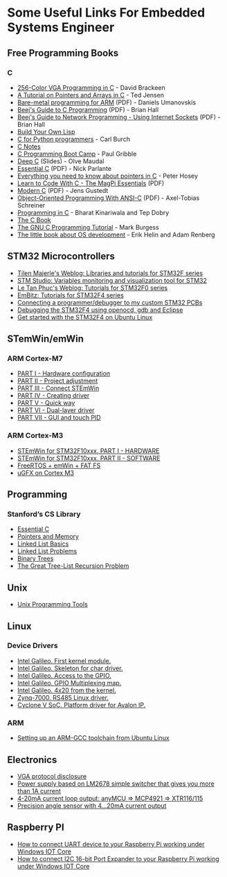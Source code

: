# Some Useful Links For Embedded Systems Engineer
## Free Programming Books
### C
- [256-Color VGA Programming in C](http://www.brackeen.com/vga/) - David Brackeen
- [A Tutorial on Pointers and Arrays in C](http://home.netcom.com/~tjensen/ptr/pointers.htm) - Ted Jensen
- [Bare-metal programming for ARM](http://umanovskis.se/files/arm-baremetal-ebook.pdf) (PDF) - Daniels Umanovskis
- [Beej's Guide to C Programming](http://beej.us/guide/bgc/pdf/bgc_A4_2.pdf) (PDF) - Brian Hall
- [Beej's Guide to Network Programming - Using Internet Sockets](http://beej.us/guide/bgnet/pdf/bgnet_A4_2.pdf) (PDF) - Brian Hall
- [Build Your Own Lisp](http://www.buildyourownlisp.com/contents)
- [C for Python programmers](http://www.toves.org/books/cpy/) - Carl Burch
- [C Notes](https://goalkicker.com/CBook/)
- [C Programming Boot Camp](https://www.gribblelab.org/CBootCamp/) - Paul Gribble
- [Deep C](http://www.slideshare.net/olvemaudal/deep-c) (Slides) - Olve Maudal
- [Essential C](http://cslibrary.stanford.edu/101/EssentialC.pdf) (PDF) - Nick Parlante
- [Everything you need to know about pointers in C](https://boredzo.org/pointers/) - Peter Hosey
- [Learn to Code With C - The MagPi Essentials](https://www.raspberrypi.org/magpi-issues/Essentials_C_v1.pdf) (PDF)
- [Modern C](http://icube-icps.unistra.fr/img_auth.php/d/db/ModernC.pdf) (PDF) - Jens Gustedt
- [Object-Oriented Programming With ANSI-C](http://www.planetpdf.com/codecuts/pdfs/ooc.pdf) (PDF) - Axel-Tobias Schreiner
- [Programming in C](http://ee.hawaii.edu/~tep/EE160/Book/PDF/) - Bharat Kinariwala and Tep Dobry
- [The C Book](https://publications.gbdirect.co.uk//c_book/)
- [The GNU C Programming Tutorial](http://www.crasseux.com/books/ctut.pdf) - Mark Burgess
- [The little book about OS development](http://littleosbook.github.io/) - Erik Helin and Adam Renberg

## STM32 Microcontrollers
- [Tilen Majerle's Weblog: Libraries and tutorials for STM32F series](https://stm32f4-discovery.net/)
- [STM Studio: Variables monitoring and visualization tool for STM32](https://letanphuc.net/2015/04/stm-studio-variables-monitoring-and-visualization-tool-for-stm32/)
- [Le Tan Phuc's Weblog: Tutorials for STM32F0 series](https://letanphuc.net/)
- [EmBitz: Tutorials for STM32F4 series](http://www.emblocks.org/wiki/)
- [Connecting a programmer/debugger to my custom STM32 PCBs](http://vedder.se/2014/12/connecting-a-programmerdebugger-my-custom-stm32-pcbs/)
- [Debugging the STM32F4 using openocd, gdb and Eclipse](http://vedder.se/2012/12/debugging-the-stm32f4-using-openocd-gdb-and-eclipse/)
- [Get started with the STM32F4 on Ubuntu Linux](http://vedder.se/2012/07/get-started-with-stm32f4-on-ubuntu-linux/)

## STemWin/emWin
### ARM Cortex-M7
- [PART I - Hardware configuration](http://microelk.azurewebsites.net/STM32_STEmWin/STM32_STEmWin)
- [PART II - Project adjustment](http://microelk.azurewebsites.net/STM32_STEmWin_2/STM32_STEmWin_2)
- [PART III - Connect STEmWin](http://microelk.azurewebsites.net/STM32_STEmWin_3/STM32_STEmWin_3)
- [PART IV - Creating driver](http://microelk.azurewebsites.net/STM32_STEmWin_4/STM32_STEmWin_4)
- [PART V - Quick way](http://microelk.azurewebsites.net/STM32_STEmWin_5/STM32_STEmWin_5)
- [PART VI - Dual-layer driver](http://microelk.azurewebsites.net/STM32_STEmWin_6/STM32_STEmWin_6)
- [PART VII - GUI and touch PID](http://microelk.azurewebsites.net/STM32_STEmWin_7/STM32_STEmWin_7)

### ARM Cortex-M3
- [STEmWin for STM32F10xxx. PART I - HARDWARE](http://microelk.azurewebsites.net/STM32_CZ_mini/STM32_CZ_mini)
- [STEmWin for STM32F10xxx. PART II - SOFTWARE](http://microelk.azurewebsites.net/STM32_CZ_mini_II/STM32_CZ_mini_II)
- [FreeRTOS + emWin + FAT FS](http://microelk.azurewebsites.net/RTOS_emWin_FAT_FS/RTOS_emWin_FAT_FS)
- [uGFX on Cortex M3](http://microelk.azurewebsites.net/uGFX_Cortex_M3/uGFX_Cortex_M3)

## Programming

### Stanford’s CS Library

- [Essential C](http://cslibrary.stanford.edu/101/EssentialC.pdf)
- [Pointers and Memory](http://cslibrary.stanford.edu/102/PointersAndMemory.pdf)
- [Linked List Basics](http://cslibrary.stanford.edu/103/LinkedListBasics.pdf)
- [Linked List Problems](http://cslibrary.stanford.edu/105/LinkedListProblems.pdf)
- [Binary Trees](http://cslibrary.stanford.edu/110/BinaryTrees.pdf)
- [The Great Tree-List Recursion Problem](http://cslibrary.stanford.edu/109/TreeListRecursion.pdf)

## Unix

- [Unix Programming Tools](http://cslibrary.stanford.edu/107/UnixProgrammingTools.pdf)

## Linux

### Device Drivers
- [Intel Galileo. First kernel module.](http://microelk.azurewebsites.net/GalileoHelloMod/GalileoHelloMod)
- [Intel Galileo. Skeleton for char driver.]()
- [Intel Galileo. Access to the GPIO.](http://microelk.azurewebsites.net/Galileo%d0%a1harSkeleton/Galileo%d0%a1harSkeleton)
- [Intel Galileo. GPIO Multiplexing map.](http://microelk.azurewebsites.net/GalileoGPIO/GalileoGPIO)
- [Intel Galileo. 4x20 from the kernel.](http://microelk.azurewebsites.net/Galileo4x20/Galileo4x20)
- [Zynq-7000. RS485 Linux driver.](http://microelk.azurewebsites.net/ZynqLnxRS485/ZynqLnxRS485)
- [Cyclone V SoC. Platform driver for Avalon IP.](http://microelk.azurewebsites.net/CVAvalonIPModule/CVAvalonIPModule)

### ARM
- [Setting up an ARM-GCC toolchain from Ubuntu Linux](http://vedder.se/2012/04/setup_arm_toolchain/)

## Electronics
- [VGA protocol disclosure](http://microelk.azurewebsites.net/VGA_protocol/VGA_protocol)
- [Power supply based on LM2678 simple switcher that gives you more than 1A current](http://microelk.azurewebsites.net/LM2678ADJ/LM2678ADJ)
- [4-20mA current loop output: anyMCU => MCP4921 => XTR116/115](http://microelk.azurewebsites.net/OUT_4_20_mA/OUT_4_20_mA)
- [Precision angle sensor with 4...20mA current output](http://microelk.azurewebsites.net/AngleSensor/AngleSensor)

## Raspberry PI
- [How to connect UART device to your Raspberry Pi working under Windows IOT Core](http://microelk.azurewebsites.net/Raspberry_UART/Raspberry_UART)
- [How to connect I2C 16-bit Port Expander to your Raspberry Pi working under Windows IOT Core](http://microelk.azurewebsites.net/MCP23017/MCP23017)

